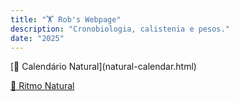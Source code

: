 ```yaml
---
title: "🏋️ Rob's Webpage"
description: "Cronobiologia, calistenia e pesos."
date: "2025"
---
```


<section class="section text-center">
  [📅 Calendário Natural](natural-calendar.html)

  [🌿 Ritmo Natural](natural-rhythm.html)
</section>
